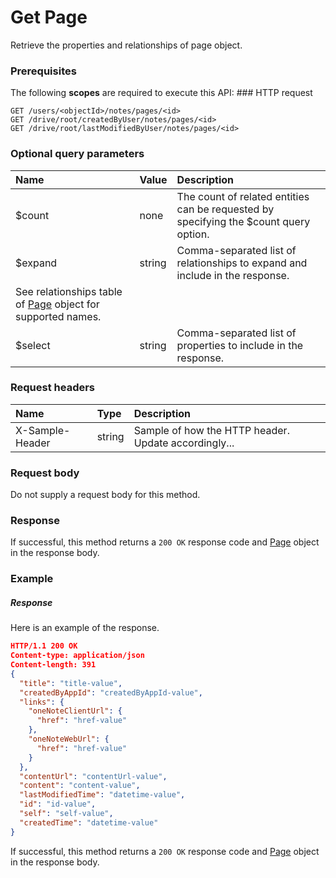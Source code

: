 # Get Page

Retrieve the properties and relationships of page object.
### Prerequisites
The following **scopes** are required to execute this API: ### HTTP request
<!-- { "blockType": "ignored" } -->
```http
GET /users/<objectId>/notes/pages/<id>
GET /drive/root/createdByUser/notes/pages/<id>
GET /drive/root/lastModifiedByUser/notes/pages/<id>
```
### Optional query parameters
|Name|Value|Description|
|:---------------|:--------|:-------|
|$count|none|The count of related entities can be requested by specifying the $count query option.|
|$expand|string|Comma-separated list of relationships to expand and include in the response. 
See relationships table of [Page](../resources/page.md) object for supported names. |
|$select|string|Comma-separated list of properties to include in the response.|

### Request headers
| Name       | Type | Description|
|:-----------|:------|:----------|
| X-Sample-Header  | string  | Sample of how the HTTP header. Update accordingly...|

### Request body
Do not supply a request body for this method.
### Response
If successful, this method returns a `200 OK` response code and [Page](../resources/page.md) object in the response body.
### Example
##### Response
Here is an example of the response.
<!-- {
  "blockType": "response",
  "truncated": false,
  "@odata.type": "page"
} -->
```json
HTTP/1.1 200 OK
Content-type: application/json
Content-length: 391
{
  "title": "title-value",
  "createdByAppId": "createdByAppId-value",
  "links": {
    "oneNoteClientUrl": {
      "href": "href-value"
    },
    "oneNoteWebUrl": {
      "href": "href-value"
    }
  },
  "contentUrl": "contentUrl-value",
  "content": "content-value",
  "lastModifiedTime": "datetime-value",
  "id": "id-value",
  "self": "self-value",
  "createdTime": "datetime-value"
}
```
If successful, this method returns a `200 OK` response code and [Page](../resources/page.md) object in the response body.

<!-- uuid: ef506af6-54b3-41f8-a738-7c5c7761ebc6
2015-10-15 04:04:57 UTC -->
<!-- {
  "type": "#page.annotation",
  "description": "Get Page",
  "keywords": "",
  "section": "documentation",
  "tocPath": ""
}-->